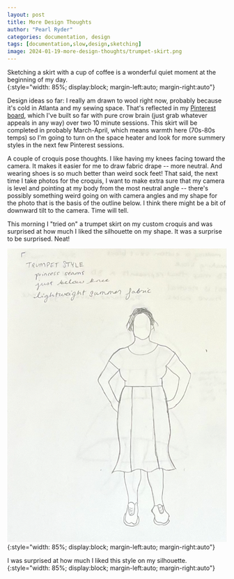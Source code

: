 ```yaml
---
layout: post
title: More Design Thoughts
author: "Pearl Ryder"
categories: documentation, design
tags: [documentation,slow,design,sketching]
image: 2024-01-19-more-design-thoughts/trumpet-skirt.png
---
```

<figcaption>Sketching a skirt with a cup of coffee is a wonderful quiet moment at the beginning of my day.
</figcaption>{:style="width: 85%; display:block; margin-left:auto; margin-right:auto"}

Design ideas so far: I really am drawn to wool right now, probably because it's cold in Atlanta and my sewing space. That's reflected in my [Pinterest board](https://www.pinterest.com/pearlryder/skirt-skills-inspo/), which I've built so far with pure crow brain (just grab whatever appeals in any way) over two 10 minute sessions. This skirt will be completed in probably March-April, which means warmth here (70s-80s temps) so I'm going to turn on the space heater and look for more summery styles in the next few Pinterest sessions.

A couple of croquis pose thoughts. I like having my knees facing toward the camera. It makes it easier for me to draw fabric drape -- more neutral. And wearing shoes is so much better than weird sock feet! That said, the next time I take photos for the croquis, I want to make extra sure that my camera is level and pointing at my body from the most neutral angle -- there's possibly something weird going on with camera angles and my shape for the photo that is the basis of the outline below. I think there might be a bit of downward tilt to the camera. Time will tell.

This morning I "tried on" a trumpet skirt on my custom croquis and was surprised at how much I liked the silhouette on my shape. It was a surprise to be surprised. Neat!

![](/assets/img/2024-01-19-more-design-thoughts/trumpet-close-up.png){:style="width: 85%; display:block; margin-left:auto; margin-right:auto"}
<figcaption>I was surprised at how much I liked this style on my silhouette.
</figcaption>{:style="width: 85%; display:block; margin-left:auto; margin-right:auto"}
